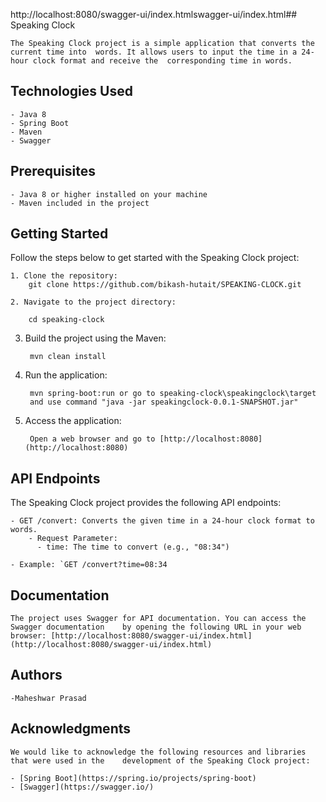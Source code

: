 http://localhost:8080/swagger-ui/index.htmlswagger-ui/index.html## Speaking Clock

	The Speaking Clock project is a simple application that converts the current time into 	words. It allows users to input the time in a 24-hour clock format and receive the 	corresponding time in words.

## Technologies Used

	- Java 8
	- Spring Boot
	- Maven
	- Swagger

## Prerequisites

	- Java 8 or higher installed on your machine
	- Maven included in the project

## Getting Started

Follow the steps below to get started with the Speaking Clock project:

	1. Clone the repository:
   		git clone https://github.com/bikash-hutait/SPEAKING-CLOCK.git
  
	2. Navigate to the project directory:

   		cd speaking-clock


3. Build the project using the Maven:
	
		mvn clean install

4. Run the application:
	
		mvn spring-boot:run or go to speaking-clock\speakingclock\target 
		and use command "java -jar speakingclock-0.0.1-SNAPSHOT.jar"

5. Access the application:

		Open a web browser and go to [http://localhost:8080](http://localhost:8080)

## API Endpoints

The Speaking Clock project provides the following API endpoints:

	- GET /convert: Converts the given time in a 24-hour clock format to words.
  		- Request Parameter:
  		  - time: The time to convert (e.g., "08:34")
  		  
 	- Example: `GET /convert?time=08:34

## Documentation

	The project uses Swagger for API documentation. You can access the Swagger documentation 	by opening the following URL in your web browser: [http://localhost:8080/swagger-ui/index.html]	(http://localhost:8080/swagger-ui/index.html)


## Authors

	-Maheshwar Prasad


## Acknowledgments

	We would like to acknowledge the following resources and libraries that were used in the 	development of the Speaking Clock project:

	- [Spring Boot](https://spring.io/projects/spring-boot)
	- [Swagger](https://swagger.io/)
